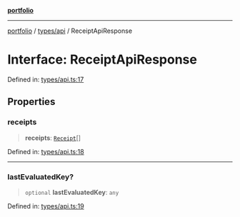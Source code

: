 [**portfolio**](../../../README.md)

***

[portfolio](../../../modules.md) / [types/api](../README.md) / ReceiptApiResponse

# Interface: ReceiptApiResponse

Defined in: [types/api.ts:17](https://github.com/tnorlund/Portfolio/blob/7be63162d40f4a98dfc574bfe3e056a4903f0c8f/portfolio/types/api.ts#L17)

## Properties

### receipts

> **receipts**: [`Receipt`](Receipt.md)[]

Defined in: [types/api.ts:18](https://github.com/tnorlund/Portfolio/blob/7be63162d40f4a98dfc574bfe3e056a4903f0c8f/portfolio/types/api.ts#L18)

***

### lastEvaluatedKey?

> `optional` **lastEvaluatedKey**: `any`

Defined in: [types/api.ts:19](https://github.com/tnorlund/Portfolio/blob/7be63162d40f4a98dfc574bfe3e056a4903f0c8f/portfolio/types/api.ts#L19)
